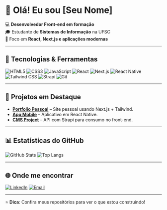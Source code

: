 # 👋 Olá! Eu sou [Seu Nome]

💻 **Desenvolvedor Front-end em formação**  
🎓 Estudante de **Sistemas de Informação** na UFSC  
🚀 Foco em **React, Next.js e aplicações modernas**  

---

## 🔧 Tecnologias & Ferramentas
![HTML5](https://img.shields.io/badge/-HTML5-E34F26?style=for-the-badge&logo=html5&logoColor=white)
![CSS3](https://img.shields.io/badge/-CSS3-1572B6?style=for-the-badge&logo=css3&logoColor=white)
![JavaScript](https://img.shields.io/badge/-JavaScript-F7DF1E?style=for-the-badge&logo=javascript&logoColor=black)
![React](https://img.shields.io/badge/-React-61DAFB?style=for-the-badge&logo=react&logoColor=black)
![Next.js](https://img.shields.io/badge/-Next.js-000000?style=for-the-badge&logo=next.js&logoColor=white)
![React Native](https://img.shields.io/badge/-React%20Native-61DAFB?style=for-the-badge&logo=react&logoColor=black)
![Tailwind CSS](https://img.shields.io/badge/-Tailwind%20CSS-38B2AC?style=for-the-badge&logo=tailwind-css&logoColor=white)
![Strapi](https://img.shields.io/badge/-Strapi-2F2E8B?style=for-the-badge&logo=strapi&logoColor=white)
![Git](https://img.shields.io/badge/-Git-F05032?style=for-the-badge&logo=git&logoColor=white)

---

## 📌 Projetos em Destaque
- **[Portfolio Pessoal](https://github.com/seuusuario/portfolio)** – Site pessoal usando Next.js + Tailwind.
- **[App Mobile](https://github.com/seuusuario/app-mobile)** – Aplicativo em React Native.
- **[CMS Project](https://github.com/seuusuario/cms-project)** – API com Strapi para consumo no front-end.

---

## 📊 Estatísticas do GitHub
![GitHub Stats](https://github-readme-stats.vercel.app/api?username=SEUUSUARIO&show_icons=true&theme=dracula)
![Top Langs](https://github-readme-stats.vercel.app/api/top-langs/?username=SEUUSUARIO&layout=compact&theme=dracula&langs_count=6)

---

## 🌐 Onde me encontrar
[![LinkedIn](https://img.shields.io/badge/-LinkedIn-0A66C2?style=for-the-badge&logo=linkedin&logoColor=white)](https://linkedin.com/in/seulinkedin)
[![Email](https://img.shields.io/badge/-Email-D14836?style=for-the-badge&logo=gmail&logoColor=white)](mailto:seuemail@gmail.com)

---
⭐ **Dica**: Confira meus repositórios para ver o que estou construindo!

